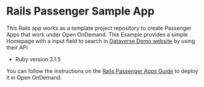 # Rails Passenger Sample App

This Rails app works as a template project repository to create Passenger Apps that work
under Open OnDemand. This Example provides a simple Homepage with a input field to
search in [Dataverse Demo website](https://demo.dataverse.org) by using their API

* Ruby version 3.1.5

You can follow the instructions on the [Rails Passenger Apps Guide](https://github.com/hmdc/ondemand_dev_guide/blob/main/RAILS_PASSENGER_APPS_GUIDE.md)
to deploy it in Open OnDemand.